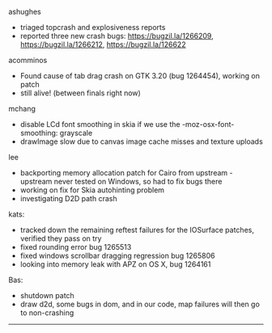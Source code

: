 ashughes
* triaged topcrash and explosiveness reports
* reported three new crash bugs: https://bugzil.la/1266209, https://bugzil.la/1266212, https://bugzil.la/126622




acomminos
* Found cause of tab drag crash on GTK 3.20 (bug 1264454), working on patch
* still alive! (between finals right now)



mchang
* disable LCd font smoothing in skia if we use the -moz-osx-font-smoothing: grayscale
* drawImage slow due to canvas image cache misses and texture uploads



lee
* backporting memory allocation patch for Cairo from upstream - upstream never tested on Windows, so had to fix bugs there
* working on fix for Skia autohinting problem
* investigating D2D path crash



kats:
* tracked down the remaining reftest failures for the IOSurface patches, verified they pass on try
* fixed rounding error bug 1265513
* fixed windows scrollbar dragging regression bug 1265806
* looking into memory leak with APZ on OS X, bug 1264161



Bas:
* shutdown patch
* draw d2d, some bugs in dom, and in our code, map failures will then go to non-crashing



________________



